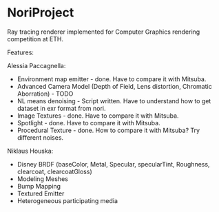 # NoriProject
Ray tracing renderer implemented for Computer Graphics rendering competition at ETH.


Features:

Alessia Paccagnella:
- Environment map emitter - done. Have to compare it with Mitsuba.
- Advanced Camera Model (Depth of Field, Lens distortion, Chromatic Aborration)  - TODO 
- NL means denoising - Script written. Have to understand how to get dataset in exr format from nori. 
- Image Textures - done. Have to compare it with Mitsuba. 
- Spotlight - done. Have to compare it with Mitsuba. 
- Procedural Texture - done. How to compare it with Mitsuba? Try different noises. 

Niklaus Houska:
- Disney BRDF (baseColor, Metal, Specular, specularTint, Roughness, clearcoat, clearcoatGloss) 
- Modeling Meshes
- Bump Mapping
- Textured Emitter
- Heterogeneous participating media
